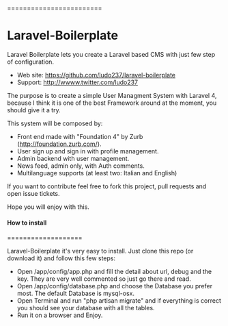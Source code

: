 ========================
# Laravel-Boilerplate

Laravel Boilerplate lets you create a Laravel based CMS with just few step of configuration.

* Web site: https://github.com/ludo237/laravel-boilerplate
* Support: http://wwww.twitter.com/ludo237
 
The purpose is to create a simple User Managment System with Laravel 4, because I think it is one of the best Framework
around at the moment, you should give it a try.
 
This system will be composed by:
- Front end made with "Foundation 4" by Zurb (http://foundation.zurb.com/).
- User sign up and sign in with profile management.
- Admin backend with user management.
- News feed, admin only, with Auth comments.
- Multilanguage supports (at least two: Italian and English)


If you want to contribute feel free to fork this project, pull requests and open issue tickets.

Hope you will enjoy with this.

#### How to install
===================

Laravel-Boilerplate it's very easy to install. Just clone this repo (or download it) and follow this few steps:
- Open /app/config/app.php and fill the detail about url, debug and the key. They are very well commented so just go there and read.
- Open /app/config/database.php and choose the Database you prefer most. The default Database is mysql-osx.
- Open Terminal and run "php artisan migrate" and if everything is correct you should see your database with all the tables.
- Run it on a browser and Enjoy.
